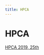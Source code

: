 ```yaml
---
title: HPCA
---
```


# HPCA

[HPCA 2019, 25th](HPCA/HPCA%202019,%2025th%205727d92cc6ce43469a863e5ec817969f.md)